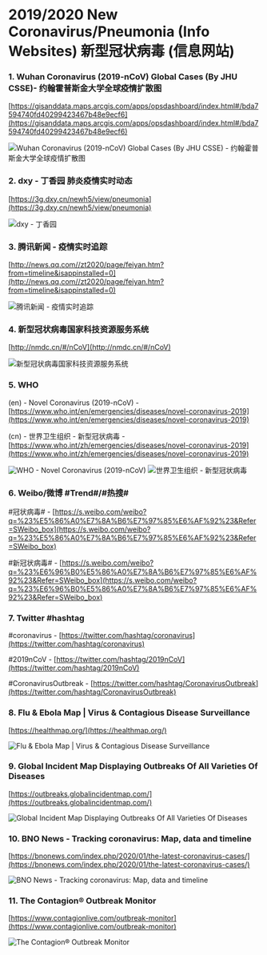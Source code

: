 

# 2019/2020 New Coronavirus/Pneumonia (Info Websites) 新型冠状病毒 (信息网站)

### 1. Wuhan Coronavirus (2019-nCoV) Global Cases (By JHU CSSE)- 约翰霍普斯金大学全球疫情扩散图
[https://gisanddata.maps.arcgis.com/apps/opsdashboard/index.html#/bda7594740fd40299423467b48e9ecf6](https://gisanddata.maps.arcgis.com/apps/opsdashboard/index.html#/bda7594740fd40299423467b48e9ecf6)

![Wuhan Coronavirus (2019-nCoV) Global Cases (By JHU CSSE) - 约翰霍普斯金大学全球疫情扩散图](https://raw.githubusercontent.com/coddec/2020-new-coronavirus/master/images/map.png)

### 2. dxy - 丁香园 肺炎疫情实时动态
[https://3g.dxy.cn/newh5/view/pneumonia](https://3g.dxy.cn/newh5/view/pneumonia)

![dxy - 丁香园](https://raw.githubusercontent.com/coddec/2020-new-coronavirus/master/images/dxy.png)

### 3. 腾讯新闻 - 疫情实时追踪
[http://news.qq.com//zt2020/page/feiyan.htm?from=timeline&isappinstalled=0](http://news.qq.com//zt2020/page/feiyan.htm?from=timeline&isappinstalled=0)

![腾讯新闻 - 疫情实时追踪](https://raw.githubusercontent.com/coddec/2020-new-coronavirus/master/images/qqnews.png)

### 4. 新型冠状病毒国家科技资源服务系统
[http://nmdc.cn/#/nCoV](http://nmdc.cn/#/nCoV)

![新型冠状病毒国家科技资源服务系统](https://raw.githubusercontent.com/coddec/2020-new-coronavirus/master/images/nmdc.png)

### 5. WHO
(en) - Novel Coronavirus (2019-nCoV) - [https://www.who.int/en/emergencies/diseases/novel-coronavirus-2019](https://www.who.int/en/emergencies/diseases/novel-coronavirus-2019)

(cn) - 世界卫生组织 - 新型冠状病毒 - [https://www.who.int/zh/emergencies/diseases/novel-coronavirus-2019](https://www.who.int/zh/emergencies/diseases/novel-coronavirus-2019)

![WHO - Novel Coronavirus (2019-nCoV)](https://raw.githubusercontent.com/coddec/2020-new-coronavirus/master/images/who-en.png)
![世界卫生组织 - 新型冠状病毒](https://raw.githubusercontent.com/coddec/2020-new-coronavirus/master/images/who-cn.png)

### 6. Weibo/微博 #Trend#/#热搜#
#冠状病毒# - [https://s.weibo.com/weibo?q=%23%E5%86%A0%E7%8A%B6%E7%97%85%E6%AF%92%23&Refer=SWeibo_box](https://s.weibo.com/weibo?q=%23%E5%86%A0%E7%8A%B6%E7%97%85%E6%AF%92%23&Refer=SWeibo_box)

#新冠状病毒# - [https://s.weibo.com/weibo?q=%23%E6%96%B0%E5%86%A0%E7%8A%B6%E7%97%85%E6%AF%92%23&Refer=SWeibo_box](https://s.weibo.com/weibo?q=%23%E6%96%B0%E5%86%A0%E7%8A%B6%E7%97%85%E6%AF%92%23&Refer=SWeibo_box)

### 7. Twitter #hashtag
#coronavirus - [https://twitter.com/hashtag/coronavirus](https://twitter.com/hashtag/coronavirus)

#2019nCoV - [https://twitter.com/hashtag/2019nCoV](https://twitter.com/hashtag/2019nCoV)

#CoronavirusOutbreak - [https://twitter.com/hashtag/CoronavirusOutbreak](https://twitter.com/hashtag/CoronavirusOutbreak)

### 8. Flu & Ebola Map | Virus & Contagious Disease Surveillance
[https://healthmap.org/](https://healthmap.org/)

![Flu & Ebola Map | Virus & Contagious Disease Surveillance](https://raw.githubusercontent.com/coddec/2020-new-coronavirus/master/images/healthmap.png)

### 9. Global Incident Map Displaying Outbreaks Of All Varieties Of Diseases
[https://outbreaks.globalincidentmap.com/](https://outbreaks.globalincidentmap.com/)

![Global Incident Map Displaying Outbreaks Of All Varieties Of Diseases](https://raw.githubusercontent.com/coddec/2020-new-coronavirus/master/images/outbreaks.png)

### 10. BNO News - Tracking coronavirus: Map, data and timeline
[https://bnonews.com/index.php/2020/01/the-latest-coronavirus-cases/](https://bnonews.com/index.php/2020/01/the-latest-coronavirus-cases/)

![BNO News - Tracking coronavirus: Map, data and timeline](https://raw.githubusercontent.com/coddec/2020-new-coronavirus/master/images/bno.png)

### 11. The Contagion® Outbreak Monitor
[https://www.contagionlive.com/outbreak-monitor](https://www.contagionlive.com/outbreak-monitor)

![The Contagion® Outbreak Monitor](https://raw.githubusercontent.com/coddec/2020-new-coronavirus/master/images/contagionlive.png)
